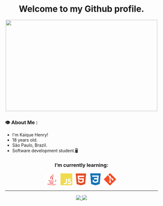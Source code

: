 <div id="header" align="center">
  <h1>Welcome to my Github profile.</h1>
</div>

<div align="center">
  <img src="https://media.giphy.com/media/aqOUrkDo2fdyE/giphy.gif" width="500" height="300"/>
</div>

### 👁️ About Me :

 - I'm Kaique Henry!
 - 18 years old.
 - São Paulo, Brazil.
 - Software development student.🖥️
 
<h3 align="center">I’m currently learning:</h3>
<div align="center">
  <img src="https://github.com/devicons/devicon/blob/master/icons/java/java-plain.svg" alt="Java" width="40" height="40"/>&nbsp;
  <img src="https://github.com/devicons/devicon/blob/master/icons/javascript/javascript-plain.svg" alt="JavaScript" width="40" height="40"/>&nbsp;
  <img src="https://github.com/devicons/devicon/blob/master/icons/html5/html5-plain.svg" alt="HTML5" width="40" height="40"/>&nbsp;
  <img src="https://github.com/devicons/devicon/blob/master/icons/css3/css3-plain.svg" alt="CSS3" width="40" height="40"/>&nbsp;
  <img src="https://github.com/devicons/devicon/blob/master/icons/git/git-plain.svg" alt="Git" width="40" height="40"/>&nbsp;


---
  
<div align="center">
<a href="https://github.com/eukah">
<img height="180em" src="https://github-readme-stats.vercel.app/api?username=eukah&show_icons=true&theme=midnight-purple&include_all_commits=true&count_private=true"/>
<img height="180em" src="https://github-readme-stats.vercel.app/api/top-langs/?username=eukah&layout=compact&langs_count=7&theme=midnight-purple"/>
</div>
